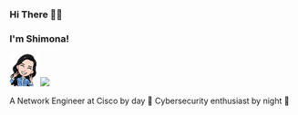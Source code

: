 
### Hi There 👋🏻 
### I'm Shimona!
<img src="me.png" width="50">
<img src="https://media.giphy.com/media/JRsQiAN79bPWUv43Ko/giphy.gif" width="50">

A Network Engineer at Cisco by day 🌝
Cybersecurity enthusiast by night 🌚

